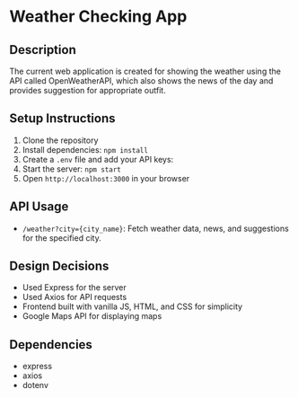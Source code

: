 # Weather Checking App

## Description
The current web application is created for showing the weather using the API called OpenWeatherAPI, which also shows the news of the day and provides suggestion for appropriate outfit.

## Setup Instructions
1. Clone the repository
2. Install dependencies: `npm install`
3. Create a `.env` file and add your API keys:
4. Start the server: `npm start`
5. Open `http://localhost:3000` in your browser

## API Usage
- `/weather?city={city_name}`: Fetch weather data, news, and suggestions for the specified city.

## Design Decisions
- Used Express for the server
- Used Axios for API requests
- Frontend built with vanilla JS, HTML, and CSS for simplicity
- Google Maps API for displaying maps

## Dependencies
- express
- axios
- dotenv
